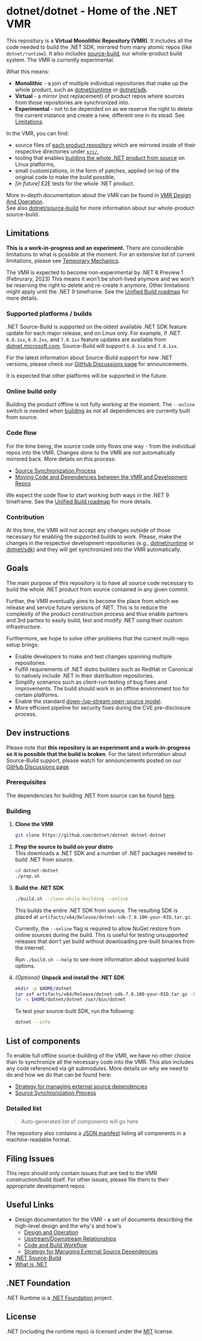 # dotnet/dotnet - Home of the .NET VMR

This repository is a **Virtual Monolithic Repository (VMR)**. It includes all the code needed to build the .NET SDK, mirrored from many atomic repos (like `dotnet/runtime`). It also includes [source-build](https://github.com/dotnet/source-build), our whole-product build system. The VMR is currently experimental.

What this means:
- **Monolithic** - a join of multiple individual repositories that make up the whole product, such as [dotnet/runtime](https://github.com/dotnet/runtime) or [dotnet/sdk](https://github.com/dotnet/sdk).
- **Virtual** - a mirror (not replacement) of product repos where sources from those repositories are synchronized into.
- **Experimental** - not to be depended on as we reserve the right to delete the current instance and create a new, different one in its stead. See [Limitations](#limitations).

In the VMR, you can find:
- source files of [each product repository](#list-of-components) which are mirrored inside of their respective directories under [`src/`](src/),
- tooling that enables [building the whole .NET product from source](https://github.com/dotnet/source-build) on Linux platforms,
- small customizations, in the form of patches, applied on top of the original code to make the build possible,
- *[in future]* E2E tests for the whole .NET product.

More in-depth documentation about the VMR can be found in [VMR Design And Operation](https://github.com/dotnet/arcade/blob/main/Documentation/UnifiedBuild/VMR-Design-And-Operation.md#layout).  
See also [dotnet/source-build](https://github.com/dotnet/source-build) for more information about our whole-product source-build.

## Limitations

**This is a work-in-progress and an experiment.**
There are considerable limitations to what is possible at the moment. For an extensive list of current limitations, please see [Temporary Mechanics](https://github.com/dotnet/arcade/blob/main/Documentation/UnifiedBuild/VMR-Design-And-Operation.md#temporary-mechanics).

The VMR is expected to become non-experimental by .NET 8 Preview 1 (Februrary, 2023) 
This means it won't be short-lived anymore and we won't be reserving the right to delete and re-create it anymore.
Other limitations might apply until the .NET 9 timeframe.
See the [Unified Build roadmap](https://github.com/dotnet/arcade/blob/main/Documentation/UnifiedBuild) for more details.

### Supported platforms / builds

.NET Source-Build is supported on the oldest available .NET SDK feature update for each major release, and on Linux only.
For example, if .NET `6.0.1xx`, `6.0.2xx`, and `7.0.1xx` feature updates are available from [dotnet.microsoft.com](https://dotnet.microsoft.com/en-us/download/dotnet/6.0), Source-Build will support `6.0.1xx` and `7.0.1xx`.

For the latest information about Source-Build support for new .NET versions, please check our [GitHub Discussions page](https://github.com/dotnet/source-build/discussions) for announcements.

It is expected that other platforms will be supported in the future.

### Online build only

Building the product offline is not fully working at the moment. The `--online` switch is needed when [building](#building) as not all dependencies are currently built from source.

### Code flow
For the time being, the source code only flows one way - from the individual repos into the VMR.
Changes done to the VMR are not automatically mirrored back. More details on this process:

- [Source Synchronization Process](https://github.com/dotnet/arcade/blob/main/Documentation/UnifiedBuild/VMR-Design-And-Operation.md#source-synchronization-process)
- [Moving Code and Dependencies between the VMR and Development Repos](https://github.com/dotnet/arcade/blob/main/Documentation/UnifiedBuild/VMR-Design-And-Operation.md#moving-code-and-dependencies-between-the-vmr-and-development-repos)

We expect the code flow to start working both ways in the .NET 9 timeframe.
See the [Unified Build roadmap](https://github.com/dotnet/arcade/blob/main/Documentation/UnifiedBuild) for more details.

### Contribution

At this time, the VMR will not accept any changes outside of those necessary for enabling the supported builds to work.
Please, make the changes in the respective development repositories (e.g., [dotnet/runtime](https://github.com/dotnet/runtime) or [dotnet/sdk](https://github.com/dotnet/sdk)) and they will get synchronized into the VMR automatically.

## Goals

The main purpose of this repository is to have all source code necessary to build the whole .NET product from source contained in any given commit.

Further, the VMR eventually aims to become the place from which we release and service future versions of .NET.
This is to reduce the complexity of the product construction process and thus enable partners and 3rd parties to easily build, test and modify .NET using their custom infrastructure.

Furthermore, we hope to solve other problems that the current multi-repo setup brings:
- Enable developers to make and test changes spanning multiple repositories.
- Fulfill requirements of .NET distro builders such as RedHat or Canonical to natively include .NET in their distribution repositories.
- Simplify scenarios such as client-run testing of bug fixes and improvements. The build should work in an offline environment too for certain platforms.
- Enable the standard [down-/up-stream open-source model](https://github.com/dotnet/arcade/blob/main/Documentation/UnifiedBuild/VMR-Upstream-Downstream.md).
- More efficient pipeline for security fixes during the CVE pre-disclosure process.

## Dev instructions

Please note that **this repository is an experiment and a work-in-progress so it is possible that the build is broken**.
For the latest information about Source-Build support, please watch for announcements posted on our [GitHub Discussions page](https://github.com/dotnet/source-build/discussions).

### Prerequisites

The dependencies for building .NET from source can be found [here](https://github.com/dotnet/runtime/blob/main/docs/workflow/requirements/linux-requirements.md).

### Building

1. **Clone the VMR**

   ```bash
   git clone https://github.com/dotnet/dotnet dotnet-dotnet
   ```

2. **Prep the source to build on your distro**  
   This downloads a .NET SDK and a number of .NET packages needed to build .NET from source.

    ```bash
    cd dotnet-dotnet
    ./prep.sh
    ```

3. **Build the .NET SDK**

    ```bash
    ./build.sh --clean-while-building --online
    ```

    This builds the entire .NET SDK from source.
    The resulting SDK is placed at `artifacts/x64/Release/dotnet-sdk-7.0.100-your-RID.tar.gz`.

    Currently, the `--online` flag is required to allow NuGet restore from online sources during the build.
    This is useful for testing unsupported releases that don't yet build without downloading pre-built binaries from the internet.

    Run `./build.sh --help` to see more information about supported build options.

4. *(Optional)* **Unpack and install the .NET SDK**

    ```bash
    mkdir -p $HOME/dotnet
    tar zxf artifacts/x64/Release/dotnet-sdk-7.0.100-your-RID.tar.gz -C $HOME/dotnet
    ln -s $HOME/dotnet/dotnet /usr/bin/dotnet
    ```
    
    To test your source-built SDK, run the following:

    ```bash
    dotnet --info
    ```

## List of components

To enable full offline source-building of the VMR, we have no other choice than to synchronize all the necessary code into the VMR. This also includes any code referenced via git submodules. More details on why we need to do and how we do that can be found here:
- [Strategy for managing external source dependencies](https://github.com/dotnet/arcade/blob/main/Documentation/UnifiedBuild/VMR-Strategy-For-External-Source.md)
- [Source Synchronization Process](https://github.com/dotnet/arcade/blob/main/Documentation/UnifiedBuild/VMR-Design-And-Operation.md#source-synchronization-process)

### Detailed list

<!-- component list beginning -->

> Auto-generated list of components will go here

<!-- component list end -->

The repository also contains a [JSON manifest](https://github.com/dotnet/dotnet/blob/main/src/source-manifest.json) listing all components in a machine-readable format.

## Filing Issues

This repo should only contain issues that are tied to the VMR construction/build itself. For other issues, please file them to their appropriate development repos.

## Useful Links

- Design documentation for the VMR - a set of documents describing the high-level design and the why's and how's
  - [Design and Operation](https://github.com/dotnet/arcade/blob/main/Documentation/UnifiedBuild/VMR-Design-And-Operation.md)
  - [Upstream/Downstream Relationships](https://github.com/dotnet/arcade/blob/main/Documentation/UnifiedBuild/VMR-Upstream-Downstream.md)
  - [Code and Build Workflow](https://github.com/dotnet/arcade/blob/main/Documentation/UnifiedBuild/VMR-Code-And-Build-Workflow.md)
  - [Strategy for Managing External Source Dependencies](https://github.com/dotnet/arcade/blob/main/Documentation/UnifiedBuild/VMR-Strategy-For-External-Source.md)
- [.NET Source-Build](https://github.com/dotnet/source-build)
- [What is .NET](https://dotnet.microsoft.com)

## .NET Foundation

.NET Runtime is a [.NET Foundation](https://www.dotnetfoundation.org/projects) project.

## License

.NET (including the runtime repo) is licensed under the [MIT](LICENSE.TXT) license.
